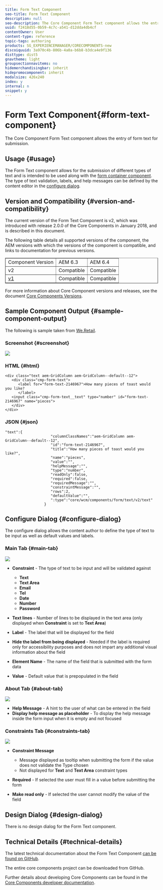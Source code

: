 ```yaml
---
title: Form Text Component
seo-title: Form Text Component
description: null
seo-description: The Core Component Form Text component allows the entry of form text for submission.
uuid: f2418d55-0b59-4c7c-a541-d12dda4db4cf
contentOwner: User
content-type: reference
topic-tags: authoring
products: SG_EXPERIENCEMANAGER/CORECOMPONENTS-new
discoiquuid: 3a970c4b-806b-4a0a-b6b8-b3dca4e9f136
disttype: dist5
gnavtheme: light
groupsectionnavitems: no
hidemerchandisingbar: inherit
hidepromocomponent: inherit
modalsize: 426x240
index: y
internal: n
snippet: y
---
```


# Form Text Component{#form-text-component}

The Core Component Form Text component allows the entry of form text for submission.

## Usage {#usage}

The Form Text component allows for the submission of different types of text and is intended to be used along with the [form container component](form-container.md). The type of text validation, labels, and help messages can be defined by the content editor in the [configure dialog](form-text.md#main-pars_title).

## Version and Compatibility {#version-and-compatibility}

The current version of the Form Text Component is v2, which was introduced with release 2.0.0 of the Core Components in January 2018, and is described in this document.

The following table details all supported versions of the component, the AEM versions with which the versions of the component is compatible, and links to documentation for previous versions.

<table border="1" cellpadding="1" cellspacing="0" width="100%"> 
 <tbody> 
  <tr> 
   <td>Component Version<br /> </td> 
   <td>AEM 6.3</td> 
   <td>AEM 6.4</td> 
  </tr> 
  <tr> 
   <td>v2<br /> </td> 
   <td>Compatible</td> 
   <td>Compatible</td> 
  </tr> 
  <tr> 
   <td><a href="../using/form-text-v1.md">v1</a></td> 
   <td>Compatible</td> 
   <td>Compatible</td> 
  </tr> 
 </tbody> 
</table>

For more information about Core Component versions and releases, see the document [Core Components Versions](versions.md).

## Sample Component Output {#sample-component-output}

The following is sample taken from [We.Retail](https://helpx.adobe.com/experience-manager/6-3/sites/developing/using/we-retail.html).

### Screenshot {#screenshot}

![](assets/chlimage_1-22.png) 

### HTML {#html}

```
<div class="text aem-GridColumn aem-GridColumn--default--12">
   <div class="cmp-form-text">
      <label for="form-text-2146967">How many pieces of toast would you like?
      </label>
   <input class="cmp-form-text__text" type="number" id="form-text-2146967" name="pieces">
   </div>
</div>
```

### JSON {#json}

```
"text":{  
                     "columnClassNames":"aem-GridColumn aem-GridColumn--default--12",
                     "id":"form-text-2146967",
                     "title":"How many pieces of toast would you like?",
                     "name":"pieces",
                     "value":"",
                     "helpMessage":"",
                     "type":"number",
                     "readOnly":false,
                     "required":false,
                     "requiredMessage":"",
                     "constraintMessage":"",
                     "rows":2,
                     "defaultValue":"",
                     ":type":"core/wcm/components/form/text/v2/text"
                  }
```

## Configure Dialog {#configure-dialog}

The configure dialog allows the content author to define the type of text to be input as well as default values and labels.

### Main Tab {#main-tab}

![](assets/chlimage_1-23.png)

* **Constraint** - The type of text to be input and will be validated against

    * **Text**
    * **Text Area**
    * **Email**
    * **Tel**
    * **Date**
    * **Number**
    * **Password**

* **Text lines** - Number of lines to be displayed in the text area (only displayed when **Constraint** is set to **Text Area**)

* **Label** - The label that will be displayed for the field
* **Hide the label from being displayed** - Needed if the label is required only for accessibility purposes and does not impart any additional visual information about the field
* **Element Name** - The name of the field that is submitted with the form data
* **Value** - Default value that is prepopulated in the field

### About Tab {#about-tab}

![](assets/chlimage_1-24.png)

* **Help Message** - A hint to the user of what can be entered in the field
* **Display help message as placeholder** - To display the help message inside the form input when it is empty and not focused

### Constraints Tab {#constraints-tab}

![](assets/chlimage_1-25.png)

* **Constraint Message**

    * Message displayed as tooltip when submitting the form if the value does not validate the Type chosen
    * Not displayed for **Text** and **Text Area** constraint types

* **Required** - If selected the user must fill in a value before submitting the form
* **Make read only** - If selected the user cannot modify the value of the field

## Design Dialog {#design-dialog}

There is no design dialog for the Form Text component.

## Technical Details {#technical-details}

The latest technical documentation about the Form Text Component [can be found on GitHub](https://github.com/adobe/aem-core-wcm-components/tree/master/content/src/content/jcr_root/apps/core/wcm/components/form/text/v2/text).

The entire core components project can be downloaded from GitHub.

Further details about developing Core Components can be found in the [Core Components developer documentation](developing.md). 
